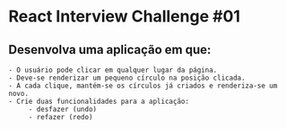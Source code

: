 # React Interview Challenge #01



## Desenvolva uma aplicação em que:

    - O usuário pode clicar em qualquer lugar da página.
    - Deve-se renderizar um pequeno círculo na posição clicada.
    - A cada clique, mantém-se os círculos já criados e renderiza-se um novo.
    - Crie duas funcionalidades para a aplicação:
         - desfazer (undo)
         - refazer (redo)
    

